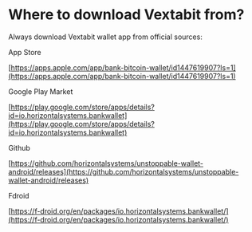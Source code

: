# Where to download Vextabit from?

Always download Vextabit wallet app from official sources:

App Store

[https://apps.apple.com/app/bank-bitcoin-wallet/id1447619907?ls=1](https://apps.apple.com/app/bank-bitcoin-wallet/id1447619907?ls=1)

Google Play Market

[https://play.google.com/store/apps/details?id=io.horizontalsystems.bankwallet](https://play.google.com/store/apps/details?id=io.horizontalsystems.bankwallet)

Github

[https://github.com/horizontalsystems/unstoppable-wallet-android/releases](https://github.com/horizontalsystems/unstoppable-wallet-android/releases)

Fdroid

[https://f-droid.org/en/packages/io.horizontalsystems.bankwallet/](https://f-droid.org/en/packages/io.horizontalsystems.bankwallet/)